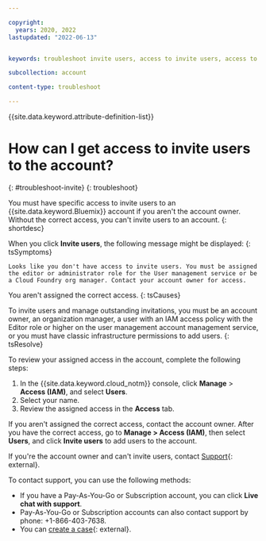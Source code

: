 ```yaml
---

copyright:
  years: 2020, 2022
lastupdated: "2022-06-13"


keywords: troubleshoot invite users, access to invite users, access to add users

subcollection: account

content-type: troubleshoot

---
```


{{site.data.keyword.attribute-definition-list}}

# How can I get access to invite users to the account? 
{: #troubleshoot-invite}
{: troubleshoot}

You must have specific access to invite users to an {{site.data.keyword.Bluemix}} account if you aren't the account owner. Without the correct access, you can't invite users to an account. 
{: shortdesc}

When you click **Invite users**, the following message might be displayed:
{: tsSymptoms}

`Looks like you don't have access to invite users. You must be assigned the editor or administrator role for the User management service or be a Cloud Foundry org manager. Contact your account owner for access.`

You aren't assigned the correct access. 
{: tsCauses}

To invite users and manage outstanding invitations, you must be an account owner, an organization manager, a user with an IAM access policy with the Editor role or higher on the user management account management service, or you must have classic infrastructure permissions to add users. 
{: tsResolve}

To review your assigned access in the account, complete the following steps: 

1. In the {{site.data.keyword.cloud_notm}} console, click **Manage** > **Access (IAM)**, and select **Users**. 
2. Select your name. 
3. Review the assigned access in the **Access** tab.

If you aren't assigned the correct access, contact the account owner. After you have the correct access, go to **Manage > Access (IAM)**, then select **Users**, and click **Invite users** to add users to the account.

If you're the account owner and can't invite users, contact [Support](/unifiedsupport/supportcenter){: external}.

To contact support, you can use the following methods:
* If you have a Pay-As-You-Go or Subscription account, you can click **Live chat with support**.
* Pay-As-You-Go or Subscription accounts can also contact support by phone: +1-866-403-7638.
* You can [create a case](/unifiedsupport/cases/form){: external}. 
